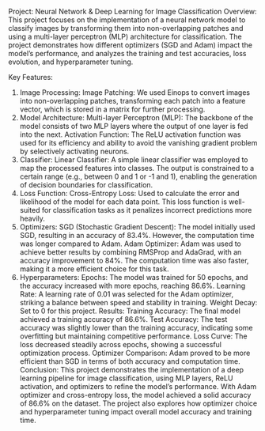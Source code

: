 Project: Neural Network & Deep Learning for Image Classification
Overview: This project focuses on the implementation of a neural network model to classify images by transforming them into non-overlapping patches and using a multi-layer perceptron (MLP) architecture for classification. The project demonstrates how different optimizers (SGD and Adam) impact the model’s performance, and analyzes the training and test accuracies, loss evolution, and hyperparameter tuning.

Key Features:
1. Image Processing:
Image Patching: We used Einops to convert images into non-overlapping patches, transforming each patch into a feature vector, which is stored in a matrix for further processing.
2. Model Architecture:
Multi-layer Perceptron (MLP): The backbone of the model consists of two MLP layers where the output of one layer is fed into the next.
Activation Function: The ReLU activation function was used for its efficiency and ability to avoid the vanishing gradient problem by selectively activating neurons.
3. Classifier:
Linear Classifier: A simple linear classifier was employed to map the processed features into classes. The output is constrained to a certain range (e.g., between 0 and 1 or -1 and 1), enabling the generation of decision boundaries for classification.
4. Loss Function:
Cross-Entropy Loss: Used to calculate the error and likelihood of the model for each data point. This loss function is well-suited for classification tasks as it penalizes incorrect predictions more heavily.
5. Optimizers:
SGD (Stochastic Gradient Descent): The model initially used SGD, resulting in an accuracy of 83.4%. However, the computation time was longer compared to Adam.
Adam Optimizer: Adam was used to achieve better results by combining RMSProp and AdaGrad, with an accuracy improvement to 84%. The computation time was also faster, making it a more efficient choice for this task.
6. Hyperparameters:
Epochs: The model was trained for 50 epochs, and the accuracy increased with more epochs, reaching 86.6%.
Learning Rate: A learning rate of 0.01 was selected for the Adam optimizer, striking a balance between speed and stability in training.
Weight Decay: Set to 0 for this project.
Results:
Training Accuracy: The final model achieved a training accuracy of 86.6%.
Test Accuracy: The test accuracy was slightly lower than the training accuracy, indicating some overfitting but maintaining competitive performance.
Loss Curve: The loss decreased steadily across epochs, showing a successful optimization process.
Optimizer Comparison: Adam proved to be more efficient than SGD in terms of both accuracy and computation time.
Conclusion:
This project demonstrates the implementation of a deep learning pipeline for image classification, using MLP layers, ReLU activation, and optimizers to refine the model’s performance. With Adam optimizer and cross-entropy loss, the model achieved a solid accuracy of 86.6% on the dataset. The project also explores how optimizer choice and hyperparameter tuning impact overall model accuracy and training time.

